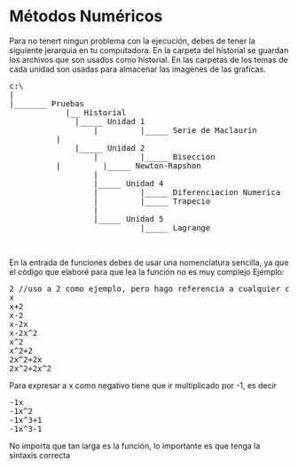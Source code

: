 # Métodos Numéricos

Para no tenert ningun problema con la ejecución, debes de tener la siguiente jerarquia en tu computadora.
En la carpeta del historial se guardan los archivos que son usados como historial.
En las carpetas de los temas de cada unidad son usadas para almacenar las imagenes de las graficas.

<pre>
c:\
|
|_______ Pruebas
            |__ Historial
	          |_____ Unidad 1
                  |         |_____ Serie de Maclaurin
		  |      
	          |_____ Unidad 2
                  |         |_____ Biseccion
		  |         |_____ Newton-Rapshon
                  |
                  |_____ Unidad 4
                  |         |_____ Diferenciacion Numerica
                  |         |_____ Trapecio
                  |
                  |_____ Unidad 5
                            |_____ Lagrange


</pre>

En la entrada de funciones debes de usar una nomenclatura sencilla, ya que el código que elaboré para que lea la función no es muy complejo
Ejemplo:
<pre>
2 //uso a 2 como ejemplo, pero hago referencia a cualquier constante
x
x+2
x-2
x-2x
x-2x^2
x^2
x^2+2
2x^2+2x
2x^2+2x^2
</pre>

Para expresar a x como negativo tiene que ir multiplicado por -1, es decir

<pre>
-1x
-1x^2
-1x^3+1
-1x^3-1
</pre>

No importa que tan larga es la función, lo importante es que tenga la sintaxis correcta
